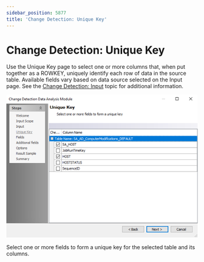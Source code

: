 ```yaml
---
sidebar_position: 5877
title: 'Change Detection: Unique Key'
---
```


# Change Detection: Unique Key

Use the Unique Key page to select one or more columns that, when put together as a ROWKEY, uniquely identify each row of data in the source table. Available fields vary based on data source selected on the Input page. See the [Change Detection: Input](Input "Change Detection: Input") topic for additional information.

![Change Detection Data Analysis Module wizard Unique Key page](../../../../../../../static/images/AccessAnalyzer_12.0/Content/Resources/Images/EnterpriseAuditor/Admin/Analysis/ChangeDetection/UniqueKey.png "Change Detection Data Analysis Module wizard Unique Key page")

Select one or more fields to form a unique key for the selected table and its columns.